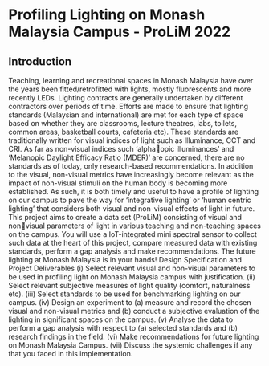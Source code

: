 # Profiling Lighting on Monash Malaysia Campus - ProLiM 2022
## Introduction 
Teaching, learning and recreational spaces in Monash Malaysia have over the years been fitted/retrofitted with lights, mostly fluorescents and more recently LEDs. Lighting contracts are generally undertaken by different contractors over periods of time. Efforts are made to ensure that lighting standards (Malaysian 
and international) are met for each type of space based on whether they are classrooms, lecture theatres, labs, toilets, common areas, basketball courts, 
cafeteria etc). These standards are traditionally written for visual indices of light such as Illuminance, CCT and CRI. As far as non-visual indices such ‘alphaopic illuminances’ and ‘Melanopic Daylight Efficacy Ratio (MDER)’ are 
concerned, there are no standards as of today, only research-based recommendations. In addition to the visual, non-visual metrics have increasingly become relevant as the impact of non-visual stimuli on the human body is becoming more established. As such, it is both timely and useful to have 
a profile of lighting on our campus to pave the way for ‘integrative lighting’ or 
‘human centric lighting’ that considers both visual and non-visual effects of light
in future. 
This project aims to create a data set (ProLiM) consisting of visual and nonvisual parameters of light in various teaching and non-teaching spaces on the 
campus. You will use a IoT-integrated mini spectral sensor to collect such data 
at the heart of this project, compare measured data with existing standards,
perform a gap analysis and make recommendations. The future lighting at 
Monash Malaysia is in your hands!
Design Specification and Project Deliverables
(i) Select relevant visual and non-visual parameters to be used in profiling 
light on Monash Malaysia campus with justification.
(ii) Select relevant subjective measures of light quality (comfort, 
naturalness etc).
(iii) Select standards to be used for benchmarking lighting on our campus.
(iv) Design an experiment to (a) measure and record the chosen visual and 
non-visual metrics and (b) conduct a subjective evaluation of the 
lighting in significant spaces on the campus.
(v) Analyse the data to perform a gap analysis with respect to (a) selected 
standards and (b) research findings in the field.
(vi) Make recommendations for future lighting on Monash Malaysia 
Campus.
(vii) Discuss the systemic challenges if any that you faced in this 
implementation.
